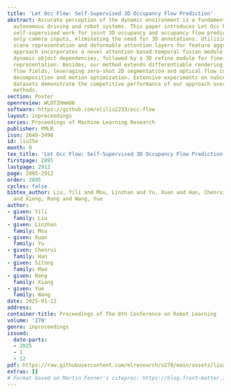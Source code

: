 ```yaml
---
title: 'Let Occ Flow: Self-Supervised 3D Occupancy Flow Prediction'
abstract: Accurate perception of the dynamic environment is a fundamental task for
  autonomous driving and robot systems. This paper introduces Let Occ Flow, the first
  self-supervised work for joint 3D occupancy and occupancy flow prediction using
  only camera inputs, eliminating the need for 3D annotations. Utilizing TPV for unified
  scene representation and deformable attention layers for feature aggregation, our
  approach incorporates a novel attention-based temporal fusion module to capture
  dynamic object dependencies, followed by a 3D refine module for fine-gained volumetric
  representation. Besides, our method extends differentiable rendering to 3D volumetric
  flow fields, leveraging zero-shot 2D segmentation and optical flow cues for dynamic
  decomposition and motion optimization. Extensive experiments on nuScenes and KITTI
  datasets demonstrate the competitive performance of our approach over prior state-of-the-art
  methods.
section: Poster
openreview: WLOTZHmmO6
software: https://github.com/eliliu2233/occ-flow
layout: inproceedings
series: Proceedings of Machine Learning Research
publisher: PMLR
issn: 2640-3498
id: liu25e
month: 0
tex_title: 'Let Occ Flow: Self-Supervised 3D Occupancy Flow Prediction'
firstpage: 2895
lastpage: 2912
page: 2895-2912
order: 2895
cycles: false
bibtex_author: Liu, Yili and Mou, Linzhan and Yu, Xuan and Han, Chenrui and Mao, Sitong
  and Xiong, Rong and Wang, Yue
author:
- given: Yili
  family: Liu
- given: Linzhan
  family: Mou
- given: Xuan
  family: Yu
- given: Chenrui
  family: Han
- given: Sitong
  family: Mao
- given: Rong
  family: Xiong
- given: Yue
  family: Wang
date: 2025-01-12
address:
container-title: Proceedings of The 8th Conference on Robot Learning
volume: '270'
genre: inproceedings
issued:
  date-parts:
  - 2025
  - 1
  - 12
pdf: https://raw.githubusercontent.com/mlresearch/v270/main/assets/liu25e/liu25e.pdf
extras: []
# Format based on Martin Fenner's citeproc: https://blog.front-matter.io/posts/citeproc-yaml-for-bibliographies/
---
```

